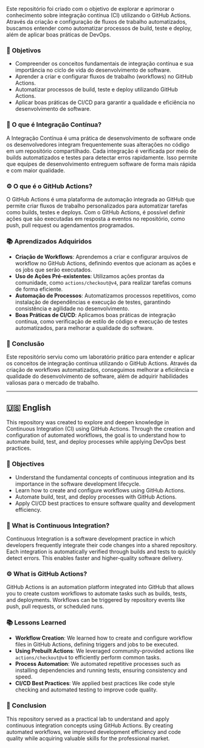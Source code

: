 
Este repositório foi criado com o objetivo de explorar e aprimorar o conhecimento sobre integração contínua (CI) utilizando o GitHub Actions. Através da criação e configuração de fluxos de trabalho automatizados, buscamos entender como automatizar processos de build, teste e deploy, além de aplicar boas práticas de DevOps.

### 🚀 Objetivos

* Compreender os conceitos fundamentais de integração contínua e sua importância no ciclo de vida do desenvolvimento de software.
* Aprender a criar e configurar fluxos de trabalho (workflows) no GitHub Actions.
* Automatizar processos de build, teste e deploy utilizando GitHub Actions.
* Aplicar boas práticas de CI/CD para garantir a qualidade e eficiência no desenvolvimento de software.

### 🧠 O que é Integração Contínua?

A Integração Contínua é uma prática de desenvolvimento de software onde os desenvolvedores integram frequentemente suas alterações no código em um repositório compartilhado. Cada integração é verificada por meio de builds automatizados e testes para detectar erros rapidamente. Isso permite que equipes de desenvolvimento entreguem software de forma mais rápida e com maior qualidade.

### ⚙️ O que é o GitHub Actions?

O GitHub Actions é uma plataforma de automação integrada ao GitHub que permite criar fluxos de trabalho personalizados para automatizar tarefas como builds, testes e deploys. Com o GitHub Actions, é possível definir ações que são executadas em resposta a eventos no repositório, como push, pull request ou agendamentos programados.

### 📚 Aprendizados Adquiridos

* **Criação de Workflows**: Aprendemos a criar e configurar arquivos de workflow no GitHub Actions, definindo eventos que acionam as ações e os jobs que serão executados.
* **Uso de Ações Pré-existentes**: Utilizamos ações prontas da comunidade, como `actions/checkout@v4`, para realizar tarefas comuns de forma eficiente.
* **Automação de Processos**: Automatizamos processos repetitivos, como instalação de dependências e execução de testes, garantindo consistência e agilidade no desenvolvimento.
* **Boas Práticas de CI/CD**: Aplicamos boas práticas de integração contínua, como verificação de estilo de código e execução de testes automatizados, para melhorar a qualidade do software.

### 📌 Conclusão

Este repositório serviu como um laboratório prático para entender e aplicar os conceitos de integração contínua utilizando o GitHub Actions. Através da criação de workflows automatizados, conseguimos melhorar a eficiência e qualidade do desenvolvimento de software, além de adquirir habilidades valiosas para o mercado de trabalho.

---

## 🇺🇸 English

This repository was created to explore and deepen knowledge in Continuous Integration (CI) using GitHub Actions. Through the creation and configuration of automated workflows, the goal is to understand how to automate build, test, and deploy processes while applying DevOps best practices.

### 🚀 Objectives

* Understand the fundamental concepts of continuous integration and its importance in the software development lifecycle.
* Learn how to create and configure workflows using GitHub Actions.
* Automate build, test, and deploy processes with GitHub Actions.
* Apply CI/CD best practices to ensure software quality and development efficiency.

### 🧠 What is Continuous Integration?

Continuous Integration is a software development practice in which developers frequently integrate their code changes into a shared repository. Each integration is automatically verified through builds and tests to quickly detect errors. This enables faster and higher-quality software delivery.

### ⚙️ What is GitHub Actions?

GitHub Actions is an automation platform integrated into GitHub that allows you to create custom workflows to automate tasks such as builds, tests, and deployments. Workflows can be triggered by repository events like push, pull requests, or scheduled runs.

### 📚 Lessons Learned

* **Workflow Creation**: We learned how to create and configure workflow files in GitHub Actions, defining triggers and jobs to be executed.
* **Using Prebuilt Actions**: We leveraged community-provided actions like `actions/checkout@v4` to efficiently perform common tasks.
* **Process Automation**: We automated repetitive processes such as installing dependencies and running tests, ensuring consistency and speed.
* **CI/CD Best Practices**: We applied best practices like code style checking and automated testing to improve code quality.

### 📌 Conclusion

This repository served as a practical lab to understand and apply continuous integration concepts using GitHub Actions. By creating automated workflows, we improved development efficiency and code quality while acquiring valuable skills for the professional market.

